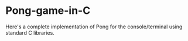 # Pong-game-in-C
Here's a complete implementation of Pong for the console/terminal using standard C libraries.
